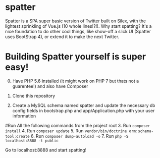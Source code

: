 # spatter
Spatter is a SPA super basic version of Twitter built on Silex, with the lightest sprinkling of Vue.js (10 whole lines!?!).
Why start spatting? It's a nice foundation to do other cool things, like show-off a slick UI (Spatter uses BootStrap 4), or extend it to make the next Twitter.

# Building Spatter yourself is super easy!

0. Have PHP 5.6 installed (it might work on PHP 7 but thats not a guarentee!) and also have Composer

1. Clone this repository
2. Create a MySQL schema named spatter and update the necessary db config fields in bootstrap.php and app/Application.php with your user information
  
  #Run All the following commands from the project root
3. Run `composer install`
4. Run `composer update`
5. Run `vendor/bin/doctrine orm:schema-tool:create`
6. Run `composer dump-autoload -o`
7. Run `php -S localhost:8888 -t public`

Go to localhost:8888 and start spatting!



